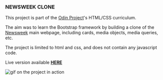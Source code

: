 ### NEWSWEEK CLONE

This project is part of the [Odin Project](https://www.theodinproject.com/)'s HTML/CSS curriculum.

The aim was to learn the Bootstrap framework by building a clone of the [Newsweek](newsweek.com) main webpage, including cards, media objects, media queries, etc.

The project is limited to html and css, and does not contain any javascript code.

Live version available **[HERE](https://kikupiku.github.io/newsweek-clone/)**

![gif on the project in action](https://res.cloudinary.com/kikupiku/image/upload/v1602937860/project-gifs/newsweek-clone_j31am9.gif)
